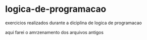 # logica-de-programacao
exercicios realizados durante a diciplina de logica de programacao

aqui farei o amrzenamento dos arquivos antigos
